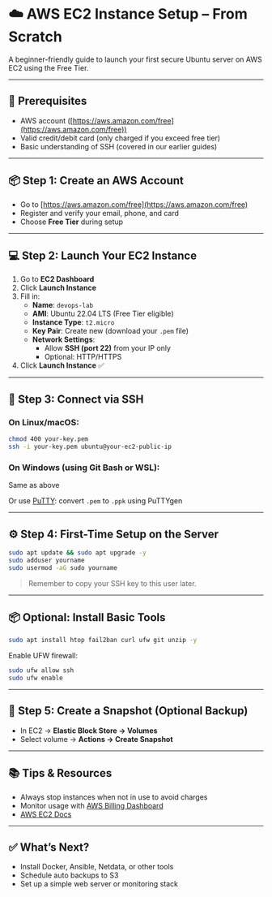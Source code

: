 # ☁️ AWS EC2 Instance Setup – From Scratch

A beginner-friendly guide to launch your first secure Ubuntu server on AWS EC2 using the Free Tier.

---

## 🧰 Prerequisites
- AWS account ([https://aws.amazon.com/free](https://aws.amazon.com/free))
- Valid credit/debit card (only charged if you exceed free tier)
- Basic understanding of SSH (covered in our earlier guides)

---

## 📦 Step 1: Create an AWS Account
- Go to [https://aws.amazon.com/free](https://aws.amazon.com/free)
- Register and verify your email, phone, and card
- Choose **Free Tier** during setup

---

## 💻 Step 2: Launch Your EC2 Instance
1. Go to **EC2 Dashboard**
2. Click **Launch Instance**
3. Fill in:
   - **Name**: `devops-lab`
   - **AMI**: Ubuntu 22.04 LTS (Free Tier eligible)
   - **Instance Type**: `t2.micro`
   - **Key Pair**: Create new (download your `.pem` file)
   - **Network Settings**:
     - Allow **SSH (port 22)** from your IP only
     - Optional: HTTP/HTTPS
4. Click **Launch Instance** ✅

---

## 🔐 Step 3: Connect via SSH
### On Linux/macOS:
```bash
chmod 400 your-key.pem
ssh -i your-key.pem ubuntu@your-ec2-public-ip
```
### On Windows (using Git Bash or WSL):
Same as above

Or use [PuTTY](https://www.putty.org/): convert `.pem` to `.ppk` using PuTTYgen

---

## ⚙️ Step 4: First-Time Setup on the Server
```bash
sudo apt update && sudo apt upgrade -y
sudo adduser yourname
sudo usermod -aG sudo yourname
```
> Remember to copy your SSH key to this user later.

---

## 📦 Optional: Install Basic Tools
```bash
sudo apt install htop fail2ban curl ufw git unzip -y
```
Enable UFW firewall:
```bash
sudo ufw allow ssh
sudo ufw enable
```

---

## 💾 Step 5: Create a Snapshot (Optional Backup)
- In EC2 → **Elastic Block Store → Volumes**
- Select volume → **Actions → Create Snapshot**

---

## 📚 Tips & Resources
- Always stop instances when not in use to avoid charges
- Monitor usage with [AWS Billing Dashboard](https://console.aws.amazon.com/billing/home)
- [AWS EC2 Docs](https://docs.aws.amazon.com/ec2/)

---

## ✅ What’s Next?
- Install Docker, Ansible, Netdata, or other tools
- Schedule auto backups to S3
- Set up a simple web server or monitoring stack

